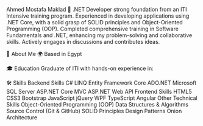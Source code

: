 Ahmed Mostafa Maklad 👋
.NET Developer
strong foundation from an ITI Intensive training program. Experienced in developing applications using .NET Core, with a solid grasp of SOLID principles and Object-Oriented Programming (OOP). Completed comprehensive training in Software Fundamentals and .NET, enhancing my problem-solving and collaborative skills. Actively engages in discussions and contributes ideas.

🚀 About Me
🌍 Based in Egypt

🎓 Education
Graduate of ITI with hands-on experience in:

🛠️ Skills
Backend Skills
C#
LINQ
Entity Framework Core
ADO.NET
Microsoft SQL Server
ASP.NET Core MVC
ASP.NET Web API
Frontend Skills
HTML5
CSS3
Bootstrap
JavaScript
jQuery
WPF
TypeScript
Angular
Other Technical Skills
Object-Oriented Programming (OOP)
Data Structures & Algorithms
Source Control (Git & GitHub)
SOLID Principles
Design Patterns
Onion Architecture
